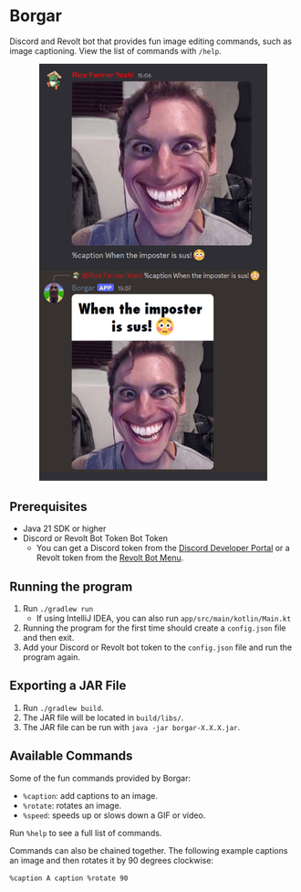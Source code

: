 # Borgar

Discord and Revolt bot that provides fun image editing commands, such as image captioning. View the list of commands with `/help`.

<!--suppress HtmlDeprecatedAttribute -->
<div align="center">
   <!--suppress CheckImageSize -->
   <img src="images/image_caption_example.png" alt="Image captioning" width=400/>
</div>

## Prerequisites

- Java 21 SDK or higher
- Discord or Revolt Bot Token Bot Token
   - You can get a Discord token from the [Discord Developer Portal](https://discord.com/developers/applications) or a
     Revolt token from the [Revolt Bot Menu](https://app.revolt.chat/settings/bots).

## Running the program

1. Run `./gradlew run`
   - If using IntelliJ IDEA, you can also run `app/src/main/kotlin/Main.kt`
2. Running the program for the first time should create a `config.json` file and then exit.
3. Add your Discord or Revolt bot token to the `config.json` file and run the program again.

## Exporting a JAR File

1. Run `./gradlew build`.
2. The JAR file will be located in `build/libs/`.
3. The JAR file can be run with `java -jar borgar-X.X.X.jar`.

## Available Commands

Some of the fun commands provided by Borgar:

- `%caption`: add captions to an image.
- `%rotate`: rotates an image.
- `%speed`: speeds up or slows down a GIF or video.

Run `%help` to see a full list of commands.

Commands can also be chained together. The following example captions an image and then rotates it by 90 degrees
clockwise:
```
%caption A caption %rotate 90
```
